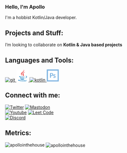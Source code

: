 ### Hello, I'm Apollo
I'm a hobbist Kotlin/Java developer.

## Projects and Stuff:
I’m looking to collaborate on **Kotlin & Java based projects**

## Languages and Tools:
<a href="https://git-scm.com/" target="_blank" rel="noreferrer"> 
  <img src="https://www.vectorlogo.zone/logos/git-scm/git-scm-icon.svg" alt="git" width="40" height="40"/> 
</a> 
<a href="https://www.java.com" target="_blank" rel="noreferrer"> 
  <img src="https://raw.githubusercontent.com/devicons/devicon/master/icons/java/java-original.svg" alt="java" width="40" height="40"/> 
</a> 
<a href="https://kotlinlang.org" target="_blank" rel="noreferrer"> 
  <img src="https://www.vectorlogo.zone/logos/kotlinlang/kotlinlang-icon.svg" alt="kotlin" width="40" height="40"/> 
</a> 
<a href="https://www.photoshop.com/en" target="_blank" rel="noreferrer"> 
  <img src="https://raw.githubusercontent.com/devicons/devicon/master/icons/photoshop/photoshop-line.svg" alt="photoshop" width="40" height="40"/> 
</a> 

## Connect with me:
[![Twitter](https://img.shields.io/badge/twitter-@Apollointhehous-1DA1F2.svg?style=flat-square&logo=twitter&logoColor=white&labelColor=262626)](https://twitter.com/Apollointhehous)
[![Mastodon](https://img.shields.io/badge/mastodon-@Apollointhehouse-5A46DA.svg?style=flat-square&logo=mastodon&logoColor=white&labelColor=262626)](https://kolektiva.social/@Apollointhehouse)
<br>
[![Youtube](https://img.shields.io/badge/youtube-@Apollointhehouse-FF1A1A.svg?style=flat-square&logo=youtube&logoColor=white&labelColor=262626)](https://www.youtube.com/channel/UCjtBczEkeetWEF4E6XeMDJA)
[![Leet Code](https://img.shields.io/badge/leet-Apollointhehouse-FFA116.svg?style=flat-square&logo=leetcode&logoColor=white&labelColor=262626)](https://leetcode.com/Apollointhehouse/)
<br>
[![Discord](https://img.shields.io/badge/discord-@Apollointhehouse-7289DA.svg?style=flat-square&logo=discord&logoColor=white&labelColor=262626)](https://discord.gg/HctDX5vEF)

## Metrics:
<p><img align="left" height="195" src="https://github-readme-stats-one-orcin.vercel.app/api/top-langs?username=apollointhehouse&show_icons=true&theme=tokyonight&locale=en" alt="apollointhehouse" /></p>
<p>&nbsp;<img align="center" src="https://github-readme-stats-one-orcin.vercel.app/api?username=apollointhehouse&show_icons=true&theme=tokyonight&locale=en" alt="apollointhehouse" /></p>
